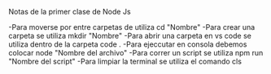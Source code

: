 Notas de la primer clase de Node Js

-Para moverse por entre carpetas de utiliza cd "Nombre"
-Para crear una carpeta se utiliza mkdir "Nombre"
-Para abrir una carpeta en vs code se utiliza dentro de la carpeta code . 
-Para ejeccutar en consola debemos colocar node "Nombre del archivo"
-Para correr un script se utiliza npm run "Nombre del script"
-Para limpiar la terminal se utiliza el comando cls